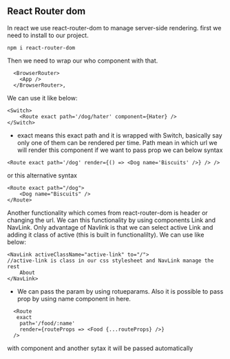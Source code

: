 ## React Router dom

In react we use react-router-dom to manage server-side rendering. first we need to install to our project.

```
npm i react-router-dom
```

Then we need to wrap our who component with that.

```
  <BrowserRouter>
    <App />
  </BrowserRouter>,
```

We can use it like below:

```
<Switch>
    <Route exact path='/dog/hater' component={Hater} />
</Switch>
```

- exact means this exact path and it is wrapped with Switch, <Switch> basically say only one of them can be rendered per time.
  Path mean in which url we will render this component
  if we want to pass prop we can below syntax

```
<Route exact path='/dog' render={() => <Dog name='Biscuits' />} /> />
```

or this alternative syntax

```
<Route exact path="/dog">
    <Dog name="Biscuits" />
</Route>
```

Another functionality which comes from react-router-dom is header or changing the url.
We can this functionality by using components Link and NavLink. Only advantage of Navlink is that we can select active Link and adding it class of active (this is built in functionalilty). We can use like below:

```
<NavLink activeClassName="active-link" to="/">
//active-link is class in our css stylesheet and NavLink manage the rest
    About
</NavLink>
```

- We can pass the param by using rotueparams. Also it is possible to pass prop by using name component in here.

```
  <Route
   exact
    path='/food/:name'
    render={routeProps => <Food {...routeProps} />}
  />
```

with component and another sytax it will be passed automatically
